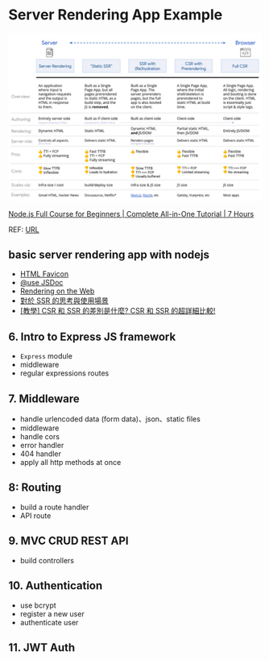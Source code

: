 # Server Rendering App Example

![](./doc/about_ssr.jpg)

[Node.js Full Course for Beginners | Complete All-in-One Tutorial | 7 Hours](https://www.youtube.com/embed/f2EqECiTBL8)

REF: [URL](https://github.com/gitdagray/node_js_resources)

## basic server rendering app with nodejs

* [HTML Favicon](https://www.w3schools.com/html/html_favicon.asp)
* [@use JSDoc](https://jsdoc.app/tags-type.html)
* [Rendering on the Web](https://web.dev/rendering-on-the-web/)
* [對於 SSR 的思考與使用場景](https://blog.kalan.dev/2020-11-23-rethink-ssr)
* [[教學] CSR 和 SSR 的差別是什麼? CSR 和 SSR 的超詳細比較!](https://shubo.io/rendering-patterns/)

## 6. Intro to Express JS framework

* `Express` module
* middleware
* regular expressions routes

## 7. Middleware
* handle urlencoded data (form data)、json、static files
* middleware
* handle cors
* error handler
* 404 handler
* apply all http methods at once

## 8: Routing
* build a route handler
* API route

## 9. MVC CRUD REST API
* build controllers

## 10. Authentication
* use bcrypt
* register a new user
* authenticate user

## 11. JWT Auth